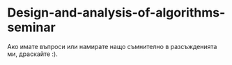 # Design-and-analysis-of-algorithms-seminar
Ако имате въпроси или намирате нащо съмнително в разсъжденията ми, драскайте :).

